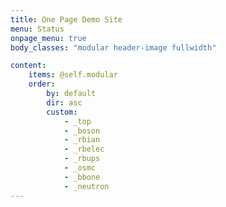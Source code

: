 ```yaml
---
title: One Page Demo Site
menu: Status
onpage_menu: true
body_classes: "modular header-image fullwidth"

content:
    items: @self.modular
    order:
        by: default
        dir: asc
        custom:
            - _top
            - _boson
            - _rbian
            - _rbelec
            - _rbups
            - _osmc
            - _bbone
            - _neutron
---
```

